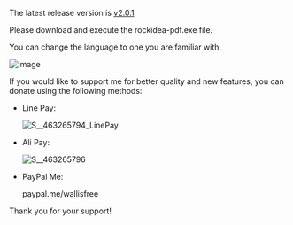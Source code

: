 The latest release version is [v2.0.1](<https://github.com/wallishuang/rockidea-pdf/blob/master/v2.0.1/rockidea-pdf.exe>)

Please download and execute the rockidea-pdf.exe file.  

You can change the language to one you are familiar with.  

![image](https://github.com/wallishuang/rockidea-pdf/assets/20389849/f885b896-1ee9-4c0a-9a35-0a9f2b4b3464)

If you would like to support me for better quality and new features, you can donate using the following methods:

- Line Pay:
  
  ![S__463265794_LinePay](https://github.com/wallishuang/rockidea-pdf/assets/20389849/9b2a9045-90cc-4d63-ad9d-ff7c7b82ec9a)

- Ali Pay:

  ![S__463265796](https://github.com/wallishuang/rockidea-pdf/assets/20389849/593e40f0-354e-406c-bb0d-99fb13a00625)

- PayPal Me:

  paypal.me/wallisfree


Thank you for your support!
